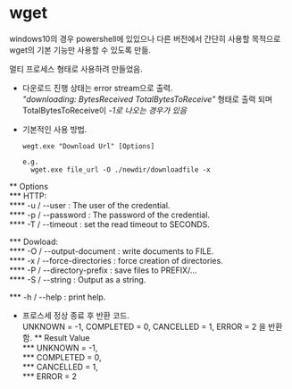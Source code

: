 # wget

windows10의 경우 powershell에 있있으나 다른 버전에서 간단히 사용할 목적으로  
wget의 기본 기능만 사용할 수 있도록 만듦.  

멀티 프로세스 형태로 사용하려 만들었음.  

* 다운로드 진행 상태는 error stream으로 출력.  
  _"downloading: BytesReceived TotalBytesToReceive"_ 형태로 출력 되며 TotalBytesToReceive이 *-1로 나오는 경우가 있음*

* 기본적인 사용 방법.  
  ```console
  wegt.exe "Download Url" [Options]
  
  e.g.
	wget.exe file_url -O ./newdir/downloadfile -x
  ```
  
** Options  
*** HTTP:  
**** -u / --user     : The user of the credential.  
**** -p / --password : The password of the credential.  
**** -T / --timeout  : set the read timeout to SECONDS.  

*** Dowload:  
**** -O / --output-document    : write documents to FILE.  
**** -x / --force-directories  : force creation of directories.  
**** -P / --directory-prefix   : save files to PREFIX/...  
**** -S / --string             : Output as a string.  

*** -h / --help : print help.  

* 프로스세 정상 종료 후 반환 코드.  
  UNKNOWN = -1, COMPLETED = 0, CANCELLED = 1, ERROR = 2 을 반환함.
** Result Value  
*** UNKNOWN = -1,  
*** COMPLETED = 0,  
*** CANCELLED = 1,  
*** ERROR = 2
